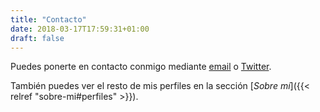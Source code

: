 ```yaml
---
title: "Contacto"
date: 2018-03-17T17:59:31+01:00
draft: false
---
```


Puedes ponerte en contacto conmigo mediante [email](mailto:albertocarogallego@gmail.com) o [Twitter](https://twitter.com/alberc_).

También puedes ver el resto de mis perfiles en la sección [_Sobre mí_]({{< relref "sobre-mi#perfiles" >}}).